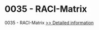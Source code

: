 # 0035 - RACI-Matrix
0035 - RACI-Matrix
[>> Detailed information](https://secure.shareit.com/shareit/product.html?productid=300880966&affiliateid=200057808)